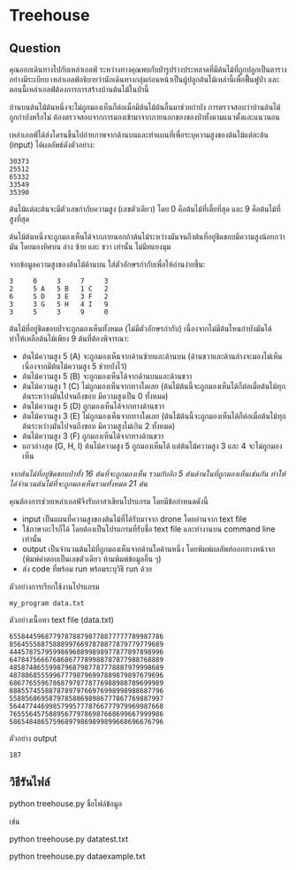 # Treehouse

## Question

คุณออกเดินทางไปกับเหล่าเอลฟ์ ระหว่างทางคุณพบกับป่ารูปร่างประหลาดที่มีต้นไม้ที่ถูกปลูกเป็นตารางอย่างมีระเบียบ เหล่าเอลฟ์อธิบายว่านักเดินทางกลุ่มก่อนหน้าเป็นผู้ปลูกต้นไม้เหล่านี้เพื่อฟื้นฟูป่า และตอนนี้เหล่าเอลฟ์ต้องการการสร้างบ้านต้นไม้ในป่านี้

บ้านบนต้นไม้ต้นหนึ่งจะไม่ถูกมองเห็นก็ต่อเมื่อมีต้นไม้ต้นอื่นมาช่วยกำบัง การตรวจสอบว่าบ้านต้นไม้ถูกกำบังหรือไม่ ต้องตรวจสอบจากการมองเข้ามาจากภายนอกของของป่าทั้งตามแนวตั้งและแนวนอน

เหล่าเอลฟ์ได้ส่งโดรนขึ้นไปถ่ายภาพจากด้านบนและทำแผนที่เพื่อระบุความสูงของต้นไม้แต่ละต้น (input) ได้ผลลัพธ์ดังตัวอย่าง:

```
30373
25512
65332
33549
35390
```

ต้นไม้แต่ละต้นจะมีตัวเลขกำกับความสูง (เลขตัวเดียว) โดย 0 คือต้นไม้ที่เตี้ยที่สุด และ 9 คือต้นไม้ที่สูงที่สุด

ต้นไม้ต้นหนึ่งจะถูกมองเห็นได้จากภายนอกถ้าต้นไม้ระหว่างมันจนถึงต้นที่อยู่ชิดขอบมีความสูงน้อยกว่ามัน โดยมองทิศบน ล่าง ซ้าย และ ขวา เท่านั้น ไม่มีทแยงมุม

จากข้อมูลความสูงของต้นไม้ด้านบน ใส่ตัวอักษรกำกับเพื่อให้อ่านง่ายขึ้น:
```
3     0     3     7     3
2     5 A   5 B   1 C   2
6     5 D   3 E   3 F   2
3     3 G   5 H   4 I   9
3     5     3     9     0
```

ต้นไม้ที่อยู่ชิดขอบป่าจะถูกมองเห็นทั้งหมด (ไม่มีตัวอักษรกำกับ) เนื่องจากไม่มีต้นไหนกำบังมันได้ ทำให้เหลือต้นไม้เพียง 9 ต้นที่ต้องพิจารณา:
  - ต้นไม้ความสูง 5 (A) จะถูกมองเห็นจากด้านซ้ายและด้านบน (ด้านขวาและด้านล่างจะมองไม่เห็น เนื่องจากมีต้นไม้ความสูง 5 ช่วยบังไว้)
  - ต้นไม้ความสูง 5 (B) จะถูกมองเห็นได้จากด้านบนและด้านขวา
  - ต้นไม้ความสูง 1 (C) ไม่ถูกมองเห็นจากทางใดเลย (ต้นไม้ต้นนี้จะถูกมองเห็นได้ก็ต่อเมื่อต้นไม้ทุกต้นระหว่างมันไปจนถึงขอบ มีความสูงเป็น 0 ทั้งหมด)
  - ต้นไม้ความสูง 5 (D) ถูกมองเห็นได้จากทางด้านขวา
  - ต้นไม้ความสูง 3 (E) ไม่ถูกมองเห็นจากทางใดเลย (ต้นไม้ต้นนี้จะถูกมองเห็นได้ก็ต่อเมื่อต้นไม้ทุกต้นระหว่างมันไปจนถึงขอบ มีความสูงไม่เกิน 2 ทั้งหมด)
  - ต้นไม้ความสูง 3 (F) ถูกมองเห็นได้จากทางด้านขวา
  - แถวล่างสุด (G, H, I) ต้นไม้ความสูง 5 ถูกมองเห็นได้ แต่ต้นไม้ความสูง 3 และ 4 จะไม่ถูกมองเห็น


*จากต้นไม้ที่อยู่ชิดขอบป่าทั้ง 16 ต้นที่จะถูกมองเห็น รวมกับอีก 5 ต้นด้านในที่ถูกมองเห็นเช่นกัน ทำให้ได้จำนวนต้นไม้ที่จะถูกมองเห็นรวมทั้งหมด 21 ต้น*


คุณต้องการช่วยเหล่าเอลฟ์จึงรับอาสาเขียนโปรแกรม โดยมีข้อกำหนดดังนี้
  - input เป็นแผนที่ความสูงของต้นไม้ที่ได้รับมาจาก drone โดยอ่านจาก text file
  - ใช้ภาษาอะไรก็ได้ โดยต้องเป็นโปรแกรมที่รับชื่อ text file และทำงานบน command line เท่านั้น
  - output เป็นจำนวนต้นไม้ที่ถูกมองเห็นจากด้านใดด้านหนึ่ง โดยพิมพ์ผลลัพท์ออกทางหน้าจอ (พิมพ์คำตอบเป็นเลขตัวเดียว ห้ามพิมพ์ข้อมูลอื่น ๆ)
  - ส่ง code ที่พร้อม run พร้อมระบุวิธี run ด้วย

ตัวอย่างการเรียกใช้งานโปรแกรม
```
my_program data.txt
```

ตัวอย่างเนื้อหา text file (data.txt)
```
655844596877978788798778877777789987786
856455588758889976697878877879779779689
444578757959986968899898977877897898996
647847566676868677789988787877988768889
485874865599879687987787778887979998689
487886855599677798796997889879897679696
686776559678687978778776988988789699989
888557455887878979766976998998988687796
558856869587978588698986777867769887997
564477446998579957778766777979969987668
765556457588956779786987668699667999986
586548486575968979869899899668696676796
```

ตัวอย่าง output
```
187
```

## วิธีรันไฟล์

python treehouse.py ชื่อไฟล์ข้อมูล

เช่น

python treehouse.py datatest.txt

python treehouse.py dataexample.txt